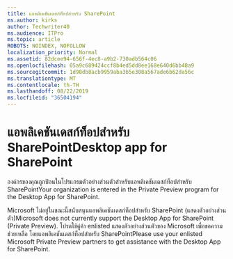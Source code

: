 ```yaml
---
title: แอพลิเคชันเดสก์ท็อปสำหรับ SharePoint
ms.author: kirks
author: Techwriter40
ms.audience: ITPro
ms.topic: article
ROBOTS: NOINDEX, NOFOLLOW
localization_priority: Normal
ms.assetid: 82dcee94-656f-4ec8-a9b2-730adb564c06
ms.openlocfilehash: 05a9c689424ccf8b4ed5dd8ee168e640d6bb48a9
ms.sourcegitcommit: 1d98db8acb9959aba3b5e308a567ade6b62da56c
ms.translationtype: MT
ms.contentlocale: th-TH
ms.lasthandoff: 08/22/2019
ms.locfileid: "36504194"
---
```

# <a name="desktop-app-for-sharepoint"></a><span data-ttu-id="d8426-102">แอพลิเคชันเดสก์ท็อปสำหรับ SharePoint</span><span class="sxs-lookup"><span data-stu-id="d8426-102">Desktop app for SharePoint</span></span>

<span data-ttu-id="d8426-103">องค์กรของคุณถูกป้อนในโปรแกรมตัวอย่างส่วนตัวสำหรับแอพลิเคชันเดสก์ท็อปสำหรับ SharePoint</span><span class="sxs-lookup"><span data-stu-id="d8426-103">Your organization is entered in the Private Preview program for the Desktop App for SharePoint.</span></span>

<span data-ttu-id="d8426-104">Microsoft ไม่อยู่ในขณะนี้สนับสนุนแอพลิเคชันเดสก์ท็อปสำหรับ SharePoint (แสดงตัวอย่างส่วนตัว)</span><span class="sxs-lookup"><span data-stu-id="d8426-104">Microsoft does not currently support the Desktop App for SharePoint (Private Preview).</span></span> <span data-ttu-id="d8426-105">โปรดใช้คู่ค้า enlisted แสดงตัวอย่างส่วนตัวของ Microsoft เพื่อขอความช่วยเหลือ โดยแอพลิเคชันเดสก์ท็อปสำหรับ SharePoint</span><span class="sxs-lookup"><span data-stu-id="d8426-105">Please use your enlisted Microsoft Private Preview partners to get assistance with the Desktop App for SharePoint.</span></span>

